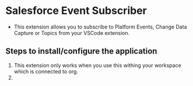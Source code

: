# Salesforce Event Subscriber

- This extension allows you to subscribe to Platform Events, Change Data Capture or Topics from your VSCode extension.

## Steps to install/configure the application

1. This extension only works when you use this withing your workspace which is connected to org.
2. 